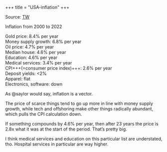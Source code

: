 +++
title = "USA-inflation"
+++

Source: [TW](https://twitter.com/LynAldenContact/status/1637549408324579330)

Inflation from 2000 to 2022

Gold price: 8.4% per year  
Money supply growth: 6.8% per year  
Oil price: 4.7% per year  
Median house: 4.6% per year  
Education: 4.6% per year  
Medical services: 3.4% per year  
CPI+++(=consumer price index)+++: 2.6% per year  
Deposit yields: <2%  
Apparel: flat  
Electronics, software: down   

As @saylor would say, inflation is a vector.

The price of scarce things tend to go up more in line with money supply growth, while tech and offshoring make other things radically abundant, which pulls the CPI calculation down.

If something compounds by 4.6% per year, then after 23 years the price is 2.8x what it was at the start of the period. That’s pretty big.

I think medical services and education on this particular list are understated, tho. Hospital services in particular are way higher.

